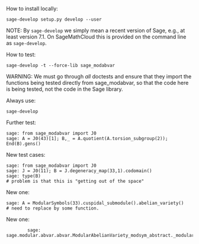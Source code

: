 How to install locally:

    sage-develop setup.py develop --user
    
NOTE: By `sage-develop` we simply mean a recent version of Sage, e.g., at least version 7.1.  On SageMathCloud this is provided on the command line as `sage-develop`.

How to test:

    sage-develop -t --force-lib sage_modabvar

WARNING: We must go through *all* doctests and ensure that they import the
functions being tested directly from sage_modabvar, so that the code here
is being tested, not the code in the Sage library.


Always use:

    sage-develop

Further test:

    sage: from sage_modabvar import J0
    sage: A = J0(43)[1]; B,_ = A.quotient(A.torsion_subgroup(2)); End(B).gens()


New test cases:

    sage: from sage_modabvar import J0
    sage: J = J0(11); B = J.degeneracy_map(33,1).codomain()
    sage: type(B)
    # problem is that this is "getting out of the space"

New one:

    sage: A = ModularSymbols(33).cuspidal_submodule().abelian_variety()
    # need to replace by some function.


New one:

            sage: sage.modular.abvar.abvar.ModularAbelianVariety_modsym_abstract._modular_symbols(A)

